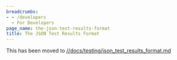 ```yaml
---
breadcrumbs:
- - /developers
  - For Developers
page_name: the-json-test-results-format
title: The JSON Test Results Format
---
```


This has been moved to
[//docs/testing/json_test_results_format.md](https://chromium.googlesource.com/chromium/src/+/master/docs/testing/json_test_results_format.md)